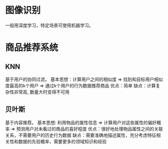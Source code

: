 # 图像识别
一般用深度学习，特定场景可使用机器学习。


# 商品推荐系统
## KNN 
基于用户的协同过滤。
基本思想：计算用户之间的相似度 => 找到和目标用户相似度最高的k个用户 => 通过k个用户的行为数据推荐商品
优点：简单
缺点：计算复杂性非常高, 数量大时变得不可用

## 贝叶斯
基于内容推荐。
基本思想: 利用物品的属性信息 => 计算用户对这些属性的偏好概率 => 预测用户对未看过的商品的喜好程度
优点：很好地处理物品属性之间的关联关系，不需要用户的历史行为数据
缺点：需要准确地描述属性，充分考虑特征相关性和数据的先验概率，需要更多的领域知识和经验
